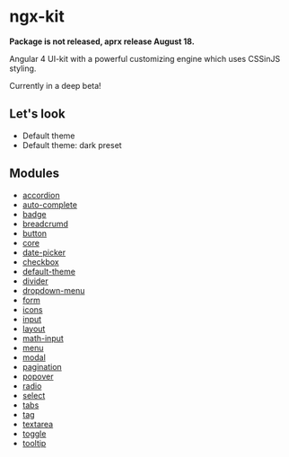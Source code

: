 # ngx-kit

**Package is not released, aprx release August 18.**

Angular 4 UI-kit with a powerful customizing engine which uses CSSinJS styling.

Currently in a deep beta!

## Let's look

* Default theme
* Default theme: dark preset

## Modules

* [accordion](./package/src/accordion)
* [auto-complete](./package/src/auto-complete)
* [badge](./package/src/badge)
* [breadcrumd](./package/src/breadcrumd)
* [button](package/src/button)
* [core](./package/src/core)
* [date-picker](./package/src/date-picker)
* [checkbox](./package/src/checkbox)
* [default-theme](./package/src/default-theme)
* [divider](./package/src/divider)
* [dropdown-menu](./package/src/dropdown-menu)
* [form](./package/src/form)
* [icons](./package/src/icons)
* [input](./package/src/input)
* [layout](./package/src/layout)
* [math-input](./package/src/math-input)
* [menu](./package/src/menu)
* [modal](./package/src/modal)
* [pagination](./package/src/pagination)
* [popover](./package/src/popover)
* [radio](./package/src/radio)
* [select](./package/src/select)
* [tabs](./package/src/tabs)
* [tag](./package/src/tag)
* [textarea](./package/src/textarea)
* [toggle](./package/src/toggle)
* [tooltip](./package/src/tooltip)
